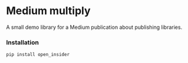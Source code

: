 # Medium multiply
A small demo library for a Medium publication about publishing libraries.

### Installation
```
pip install open_insider
```